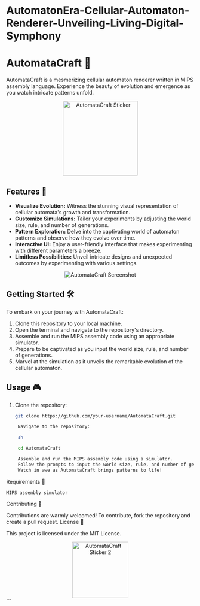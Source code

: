 # AutomatonEra-Cellular-Automaton-Renderer-Unveiling-Living-Digital-Symphony

# AutomataCraft 🌟

AutomataCraft is a mesmerizing cellular automaton renderer written in MIPS assembly language. Experience the beauty of evolution and emergence as you watch intricate patterns unfold.

<div align="center">
  <img src="sticker.png" alt="AutomataCraft Sticker" width="200">
</div>

## Features 🚀

- **Visualize Evolution:** Witness the stunning visual representation of cellular automata's growth and transformation.
- **Customize Simulations:** Tailor your experiments by adjusting the world size, rule, and number of generations.
- **Pattern Exploration:** Delve into the captivating world of automaton patterns and observe how they evolve over time.
- **Interactive UI:** Enjoy a user-friendly interface that makes experimenting with different parameters a breeze.
- **Limitless Possibilities:** Unveil intricate designs and unexpected outcomes by experimenting with various settings.

<div align="center">
  <img src="screenshot.png" alt="AutomataCraft Screenshot">
</div>

## Getting Started 🛠️

To embark on your journey with AutomataCraft:

1. Clone this repository to your local machine.
2. Open the terminal and navigate to the repository's directory.
3. Assemble and run the MIPS assembly code using an appropriate simulator.
4. Prepare to be captivated as you input the world size, rule, and number of generations.
5. Marvel at the simulation as it unveils the remarkable evolution of the cellular automaton.

## Usage 🎮

1. Clone the repository:
   ```sh
   git clone https://github.com/your-username/AutomataCraft.git

    Navigate to the repository:

    sh

    cd AutomataCraft

    Assemble and run the MIPS assembly code using a simulator.
    Follow the prompts to input the world size, rule, and number of generations.
    Watch in awe as AutomataCraft brings patterns to life!

Requirements 🧩

    MIPS assembly simulator

Contributing 🤝

Contributions are warmly welcomed! To contribute, fork the repository and create a pull request.
License 📜

This project is licensed under the MIT License.
<div align="center">
  <img src="sticker2.png" alt="AutomataCraft Sticker 2" width="150">
</div>
```
